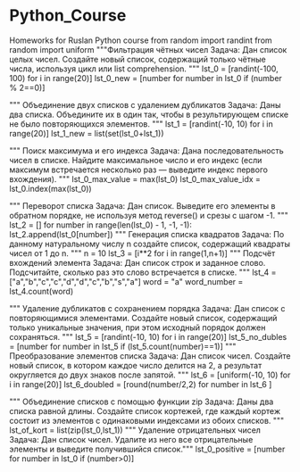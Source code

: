 # Python_Course
 Homeworks for Ruslan Python course
from random import randint
from random import uniform
"""Фильтрация чётных чисел
Задача: Дан список целых чисел. Создайте новый список, содержащий только чётные числа, используя цикл или list comprehension.
"""
lst_0 = [randint(-100, 100) for i in range(20)]
lst_0_new = [number for number in lst_0  if (number % 2==0)]

"""
Объединение двух списков с удалением дубликатов
Задача: Даны два списка. Объедините их в один так, чтобы в результирующем списке не было повторяющихся элементов.
"""
lst_1 = [randint(-10, 10) for i in range(20)]
lst_1_new = list(set(lst_0+lst_1))

"""
Поиск максимума и его индекса
Задача: Дана последовательность чисел в списке. Найдите максимальное число и его индекс (если максимум встречается несколько раз — выведите индекс первого вхождения).
"""
lst_0_max_value = max(lst_0)
lst_0_max_value_idx = lst_0.index(max(lst_0))

"""
Переворот списка
Задача: Дан список. Выведите его элементы в обратном порядке, не используя метод reverse() и срезы с шагом -1.
"""
lst_2 = []
for number in range(len(lst_0) - 1, -1, -1):
    lst_2.append(lst_0[number])
"""
Генерация списка квадратов
Задача: По данному натуральному числу n создайте список, содержащий квадраты чисел от 1 до n.
"""
n = 10
lst_3 = [i**2 for i in range(1,n+1)]
"""
Подсчёт вхождений элемента
Задача: Дан список строк и заданное слово. Подсчитайте, сколько раз это слово встречается в списке.
"""
lst_4 = ["a","b","c","c","d","d","c","b","s","a"]
word = "a"
word_number = lst_4.count(word)

"""
Удаление дубликатов с сохранением порядка
Задача: Дан список с повторяющимися элементами. Создайте новый список, содержащий только уникальные значения, при этом исходный порядок должен сохраняться.
"""
lst_5 = [randint(-10, 10) for i in range(20)]
lst_5_no_dubles = [number for number in lst_5  if (lst_5.count(number)==1)]
"""
Преобразование элементов списка
Задача: Дан список чисел. Создайте новый список, в котором каждое число делится на 2, а результат округляется до двух знаков после запятой.
"""
lst_6 = [uniform(-10, 10) for i in range(20)]
lst_6_doubled = [round(number/2,2) for number in lst_6 ]

"""
Объединение списков с помощью функции zip
Задача: Даны два списка равной длины. Создайте список кортежей, где каждый кортеж состоит из элементов с одинаковыми индексами из обоих списков.
"""
lst_of_kort = list(zip(lst_0,lst_1))
"""
Удаление отрицательных чисел
Задача: Дан список чисел. Удалите из него все отрицательные элементы и выведите получившийся список."""
lst_0_positive = [number for number in lst_0  if (number>0)]
